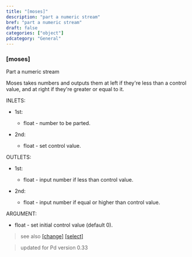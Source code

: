 ```yaml
---
title: "[moses]"
description: "part a numeric stream"
bref: "part a numeric stream"
draft: false
categories: ["object"]
pdcategory: "General"
---
```


### [moses]

Part a numeric stream

Moses takes numbers and outputs them at left if they're less than a control value,  and at right if they're greater or equal to it.

INLETS:

- 1st:

  - float - number to be parted.

- 2nd:

  - float - set control value.

OUTLETS:

- 1st:

  - float - input number if less than control value.

- 2nd:

  - float - input number if equal or higher than control value.

ARGUMENT:

- float - set initial control value (default 0).
 
 
> see also [[change]](../change) [[select]](../select) 
 
> updated for Pd version 0.33
